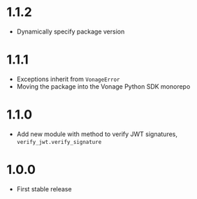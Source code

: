 # 1.1.2
- Dynamically specify package version

# 1.1.1
- Exceptions inherit from `VonageError`
- Moving the package into the Vonage Python SDK monorepo

# 1.1.0
- Add new module with method to verify JWT signatures, `verify_jwt.verify_signature`

# 1.0.0
- First stable release